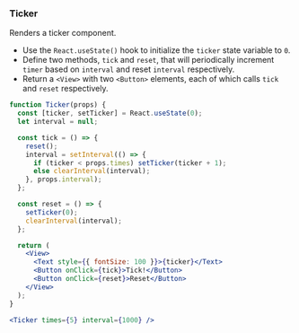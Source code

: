 ### Ticker

Renders a ticker component.

* Use the `React.useState()` hook to initialize the `ticker` state variable to `0`.
* Define two methods, `tick` and `reset`, that will periodically increment `timer` based on `interval` and reset `interval` respectively.
* Return a `<View>` with two `<Button>` elements, each of which calls `tick` and `reset` respectively.

```jsx
function Ticker(props) {
  const [ticker, setTicker] = React.useState(0);
  let interval = null;

  const tick = () => {
    reset();
    interval = setInterval(() => {
      if (ticker < props.times) setTicker(ticker + 1);
      else clearInterval(interval);
    }, props.interval);
  };

  const reset = () => {
    setTicker(0);
    clearInterval(interval);
  };

  return (
    <View>
      <Text style={{ fontSize: 100 }}>{ticker}</Text>
      <Button onClick={tick}>Tick!</Button>
      <Button onClick={reset}>Reset</Button>
    </View>
  );
}
```

```jsx
<Ticker times={5} interval={1000} />
```

<!-- tags: visual,state -->

<!-- expertise: 1 -->
